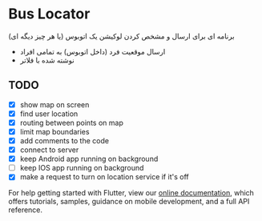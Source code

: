 # Bus Locator

برنامه ای برای ارسال و مشخص کردن لوکیشن یک اتوبوس (یا هر چیز دیگه ای)

- ارسال موقعیت فرد (داخل اتوبوس) به تمامی افراد
- نوشته شده با فلاتر


## TODO
- [x] show map on screen
- [x] find user location
- [x] routing between points on map
- [x] limit map boundaries
- [x] add comments to the code
- [x] connect to server
- [x] keep Android app running on background
- [ ] keep IOS app running on background
- [x] make a request to turn on location service if it's off

For help getting started with Flutter, view our
[online documentation](https://flutter.dev/docs), which offers tutorials,
samples, guidance on mobile development, and a full API reference.
